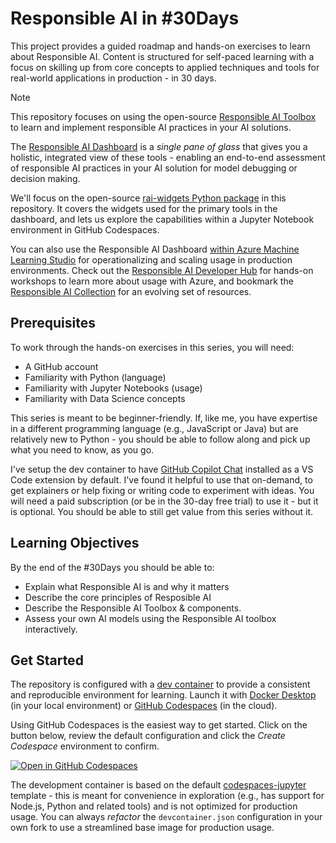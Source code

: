 # Responsible AI in #30Days

This project provides a guided roadmap and hands-on exercises to learn about Responsible AI. Content is structured for self-paced learning with a focus on skilling up from core concepts to applied techniques and tools for real-world applications in production - in 30 days.

> [!NOTE]  
> This repository focuses on using the open-source [Responsible AI Toolbox](https://responsibleaitoolbox.ai/) to learn and implement responsible AI practices in your AI solutions.

The [Responsible AI Dashboard](https://responsibleaitoolbox.ai/introducing-responsible-ai-dashboard/) is a _single pane of glass_ that gives you a holistic, integrated view of these tools - enabling an end-to-end assessment of responsible AI practices in your AI solution for model debugging or decision making.

We'll focus on the open-source [rai-widgets Python package](https://pypi.org/project/raiwidgets/) in this repository. It covers the widgets used for the primary tools in the dashboard, and lets us explore the capabilities within a Jupyter Notebook environment in GitHub Codespaces.

You can also use the Responsible AI Dashboard [within Azure Machine Learning Studio](https://learn.microsoft.com/en-us/azure/machine-learning/how-to-responsible-ai-dashboard?view=azureml-api-2) for operationalizing and scaling usage in production environments. Check out the [Responsible AI Developer Hub](https://aka.ms/rai-hub/website) for hands-on workshops to learn more about usage with Azure, and bookmark the [Responsible AI Collection](https://aka.ms/rai-hub/collection) for an evolving set of resources.


## Prerequisites

To work through the hands-on exercises in this series, you will need:
 - A GitHub account
 - Familiarity with Python (language)
 - Familiarity with Jupyter Notebooks (usage)
 - Familiarity with Data Science concepts

This series is meant to be beginner-friendly. If, like me, you have expertise in a different programming language (e.g., JavaScript or Java) but are relatively new to Python - you should be able to follow along and pick up what you need to know, as you go.

I've setup the dev container to have [GitHub Copilot Chat](https://marketplace.visualstudio.com/items?itemName=GitHub.copilot-chat) installed as a VS Code extension by default. I've found it helpful to use that on-demand, to get explainers or help fixing or writing code to experiment with ideas. You will need a paid subscription (or be in the 30-day free trial) to use it - but it is optional. You should be able to still get value from this series without it.


## Learning Objectives

By the end of the #30Days you should be able to:
 - Explain what Responsible AI is and why it matters
 - Describe the core principles of Resposible AI
 - Describe the Responsible AI Toolbox & components.
 - Assess your own AI models using the Responsible AI toolbox interactively.
 

## Get Started

The repository is configured with a [dev container](https://containers.dev) to provide a consistent and reproducible environment for learning. Launch it with [Docker Desktop](https://www.docker.com/products/docker-desktop/) (in your local environment) or [GitHub Codespaces](https://github.com/30daysof/responsible-ai) (in the cloud). 

Using GitHub Codespaces is the easiest way to get started. Click on the button below, review the default configuration and click the _Create Codespace_ environment to confirm.

[![Open in GitHub Codespaces](https://img.shields.io/badge/Open%20in-GitHub%20Codespaces-orange?logo=github)](https://codespaces.new/30daysof/responsible-ai)

The development container is based on the default [codespaces-jupyter](https://github.com/github/codespaces-jupyter/blob/main/.devcontainer/devcontainer.json) template - this is meant for convenience in exploration (e.g., has support for Node.js, Python and related tools) and is not optimized for production usage. You can always _refactor_ the `devcontainer.json` configuration in your own fork to use a streamlined base image for production usage.

